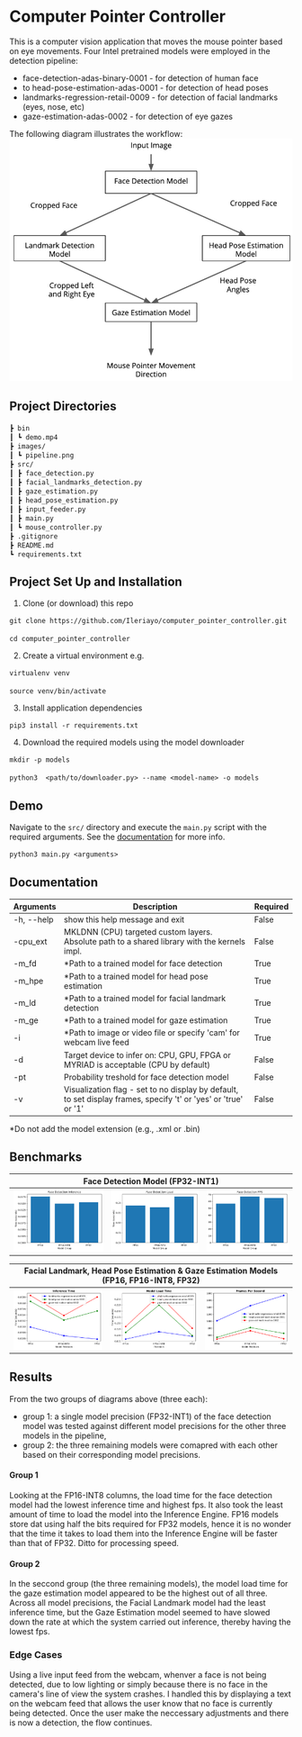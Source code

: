 # Computer Pointer Controller

This is a computer vision application that moves the mouse pointer based on eye movements. 
Four Intel pretrained models were employed in the detection pipeline:
- face-detection-adas-binary-0001 - for detection of human face
- to head-pose-estimation-adas-0001 - for detection of head poses
- landmarks-regression-retail-0009 - for detection of facial landmarks (eyes, nose, etc)
- gaze-estimation-adas-0002 - for detection of eye gazes

The following diagram illustrates the workflow:  
![workflow-diagram](images/pipeline.png)

## Project Directories
```
┣ bin
┃ ┗ demo.mp4
┣ images/
┃ ┗ pipeline.png
┣ src/
┃ ┣ face_detection.py
┃ ┣ facial_landmarks_detection.py
┃ ┣ gaze_estimation.py
┃ ┣ head_pose_estimation.py
┃ ┣ input_feeder.py
┃ ┣ main.py
┃ ┗ mouse_controller.py
┣ .gitignore
┣ README.md
┗ requirements.txt
```

## Project Set Up and Installation
1. Clone (or download) this repo
```
git clone https://github.com/Ileriayo/computer_pointer_controller.git

cd computer_pointer_controller
```

2. Create a virtual environment
e.g.
```
virtualenv venv

source venv/bin/activate
```

3. Install application dependencies
```
pip3 install -r requirements.txt
```

4. Download the required models using the model downloader
```
mkdir -p models

python3  <path/to/downloader.py> --name <model-name> -o models
```

## Demo
Navigate to the `src/` directory and execute the `main.py` script with the required arguments.
See the [documentation](#documentation) for more info.
```
python3 main.py <arguments>
```

## Documentation

| Arguments  | Description                                                                                                     | Required |
|------------|-----------------------------------------------------------------------------------------------------------------|----------|
| -h, --help | show this help message and exit                                                                                 | False    |
| -cpu_ext   | MKLDNN (CPU) targeted custom layers. Absolute path to a shared library with the kernels impl.                   | False    |
| -m_fd      | *Path to a trained model for face detection                                                                     | True     |
| -m_hpe     | *Path to a trained model for head pose estimation                                                               | True     |
| -m_ld      | *Path to a trained model for facial landmark detection                                                          | True     |
| -m_ge      | *Path to a trained model for gaze estimation                                                                    | True     |
| -i         | *Path to image or video file or specify 'cam' for webcam live feed                                              | True     |
| -d         | Target device to infer on: CPU, GPU, FPGA or MYRIAD is acceptable (CPU by default)                              | False    |
| -pt        | Probability treshold for face detection model                                                                   | False    |
| -v         | Visualization flag - set to no display by default, to set display frames, specify 't' or 'yes' or 'true' or '1' | False    |

*Do not add the model extension (e.g., .xml or .bin)

## Benchmarks

<table>
    <thead>
        <tr>
            <th colspan=3> Face Detection Model (FP32-INT1) </th>
        </tr>
    </thead>
    <tbody>
        <tr>
            <td><img src='bin/metrics/inf_time_fd.png'/></td>
            <td><img src='bin/metrics/load_time_fd.png'/></td>
            <td><img src='bin/metrics/fps_fd.png'/></td>
        </tr>
    </tbody>
</table>

<table>
    <thead>
        <tr>
            <th colspan=3> Facial Landmark, Head Pose Estimation & Gaze Estimation Models (FP16, FP16-INT8, FP32) </th>
        </tr>
    </thead>
    <tbody>
        <tr>
            <td><img src='bin/metrics/inf_time.png'/></td>
            <td><img src='bin/metrics/load_time.png'/></td>
            <td><img src='bin/metrics/fps.png'/></td>
        </tr>
    </tbody>
</table>

## Results
From the two groups of diagrams above (three each):
- group 1: a single model precision (FP32-INT1) of the face detection model was tested against different model precisions for the other three models in the pipeline,
- group 2: the three remaining models were comapred with each other based on their corresponding model precisions.

#### Group 1
Looking at the FP16-INT8 columns, the load time for the face detection model had the lowest inference time and highest fps. It also took the least amount of time to load the model into the Inference Engine. FP16 models store dat using half the bits required for FP32 models, hence it is no wonder that the time it takes to load them into the Inference Engine will be faster than that of FP32. Ditto for processing speed.

#### Group 2
In the seccond group (the three remaining models), the model load time for the gaze estimation model appeared to be the highest out of all three. Across all model precisions, the Facial Landmark model had the least inference time, but the Gaze Estimation model seemed to have slowed down the rate at which the system carried out inference, thereby having the lowest fps.

### Edge Cases
Using a live input feed from the webcam, whenver a face is not being detected, due to low lighting or simply because there is no face in the camera's line of view the system crashes. I handled this by displaying a text on the webcam feed that allows the user know that no face is currently being detected. Once the user make the neccessary adjustments and there is now a detection, the flow continues.